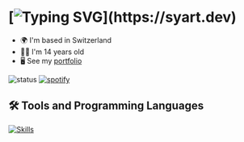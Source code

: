 
# [![Typing SVG](https://readme-typing-svg.herokuapp.com?font=Fira+Code&weight=600&size=30&pause=1000&color=F7F7F7&random=false&width=435&lines=+Hello!;I+am+Syart!)](https://syart.dev)



* 🌍  I'm based in Switzerland
* 👨‍💻  I'm 14 years old
* 🖥️  See my [portfolio](http://syart.vercel.app)

![status](https://nocache.advaith.workers.dev?url=https://dev.discordprofiles.me/api/badge/status/276544649148235776?simple=true)
[![spotify](https://nocache.advaith.workers.dev?url=https://dev.discordprofiles.me/api/badge/spotify/276544649148235776)](https://dev.discordprofiles.me/openspotify/276544649148235776)


<h2>🛠️ Tools and Programming Languages</h2>
<a href="https://syart.vercel.app">
    <img src="https://skillicons.dev/icons?i=windows,vscode,pycharm,python,js,nodejs,react,html,css,github,git," alt="Skills">
</a>





